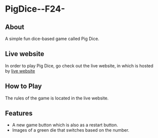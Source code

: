 # PigDice--F24-

## About
A simple fun dice-based game called Pig Dice.

## Live website
In order to play Pig Dice, go check out the live website, in which is hosted by [live website](https://pka-miles48.github.io/PigDice--F24-/)

## How to Play
The rules of the game is located in the live website.

## Features
- A new game button which is also as a restart button.
- Images of a green die that switches based on the number.